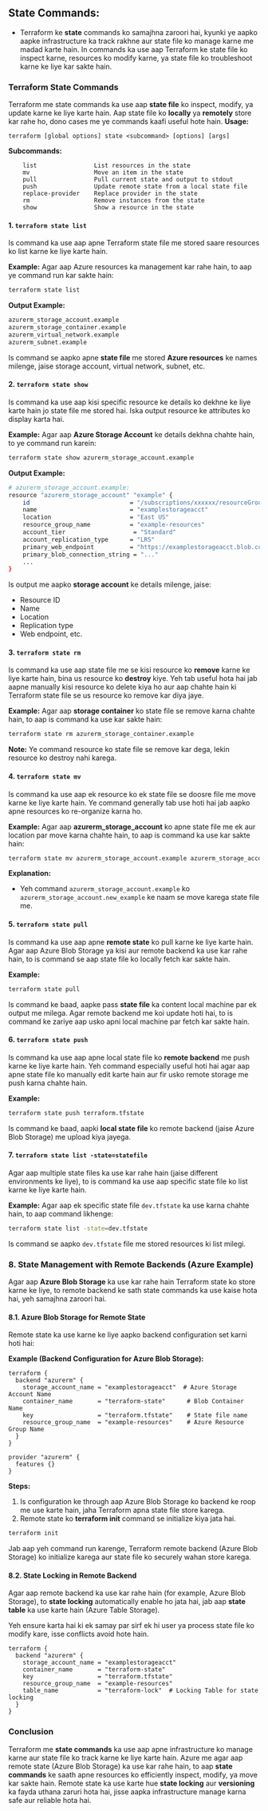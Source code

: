 ## State Commands:

- Terraform ke **state** commands ko samajhna zaroori hai, kyunki ye aapko aapke infrastructure ka track rakhne aur state file ko manage karne me madad karte hain. In commands ka use aap Terraform ke state file ko inspect karne, resources ko modify karne, ya state file ko troubleshoot karne ke liye kar sakte hain.

### Terraform State Commands

Terraform me state commands ka use aap **state file** ko inspect, modify, ya update karne ke liye karte hain. Aap state file ko **locally** ya **remotely** store kar rahe ho, dono cases me ye commands kaafi useful hote hain.
**Usage:**
```
terraform [global options] state <subcommand> [options] [args]
```
**Subcommands:**
```
    list                List resources in the state
    mv                  Move an item in the state
    pull                Pull current state and output to stdout
    push                Update remote state from a local state file
    replace-provider    Replace provider in the state
    rm                  Remove instances from the state
    show                Show a resource in the state
```

#### 1. **`terraform state list`**
Is command ka use aap apne Terraform state file me stored saare resources ko list karne ke liye karte hain.

**Example:**
Agar aap Azure resources ka management kar rahe hain, to aap ye command run kar sakte hain:
```bash
terraform state list
```

**Output Example:**
```bash
azurerm_storage_account.example
azurerm_storage_container.example
azurerm_virtual_network.example
azurerm_subnet.example
```

Is command se aapko apne **state file** me stored **Azure resources** ke names milenge, jaise storage account, virtual network, subnet, etc.

#### 2. **`terraform state show`**
Is command ka use aap kisi specific resource ke details ko dekhne ke liye karte hain jo state file me stored hai. Iska output resource ke attributes ko display karta hai.

**Example:**
Agar aap **Azure Storage Account** ke details dekhna chahte hain, to ye command run karein:
```bash
terraform state show azurerm_storage_account.example
```

**Output Example:**
```bash
# azurerm_storage_account.example:
resource "azurerm_storage_account" "example" {
    id                            = "/subscriptions/xxxxxx/resourceGroups/example-resources/providers/Microsoft.Storage/storageAccounts/examplestorageacct"
    name                          = "examplestorageacct"
    location                      = "East US"
    resource_group_name           = "example-resources"
    account_tier                   = "Standard"
    account_replication_type      = "LRS"
    primary_web_endpoint          = "https://examplestorageacct.blob.core.windows.net/"
    primary_blob_connection_string = "..."
    ...
}
```

Is output me aapko **storage account** ke details milenge, jaise:
- Resource ID
- Name
- Location
- Replication type
- Web endpoint, etc.

#### 3. **`terraform state rm`**
Is command ka use aap state file me se kisi resource ko **remove** karne ke liye karte hain, bina us resource ko **destroy** kiye. Yeh tab useful hota hai jab aapne manually kisi resource ko delete kiya ho aur aap chahte hain ki Terraform state file se us resource ko remove kar diya jaye.

**Example:**
Agar aap **storage container** ko state file se remove karna chahte hain, to aap is command ka use kar sakte hain:
```bash
terraform state rm azurerm_storage_container.example
```

**Note:** Ye command resource ko state file se remove kar dega, lekin resource ko destroy nahi karega.

#### 4. **`terraform state mv`**
Is command ka use aap ek resource ko ek state file se doosre file me move karne ke liye karte hain. Ye command generally tab use hoti hai jab aapko apne resources ko re-organize karna ho.

**Example:**
Agar aap **azurerm_storage_account** ko apne state file me ek aur location par move karna chahte hain, to aap is command ka use kar sakte hain:
```bash
terraform state mv azurerm_storage_account.example azurerm_storage_account.new_example
```

**Explanation:**
- Yeh command `azurerm_storage_account.example` ko `azurerm_storage_account.new_example` ke naam se move karega state file me.

#### 5. **`terraform state pull`**
Is command ka use aap apne **remote state** ko pull karne ke liye karte hain. Agar aap Azure Blob Storage ya kisi aur remote backend ka use kar rahe hain, to is command se aap state file ko locally fetch kar sakte hain.

**Example:**
```bash
terraform state pull
```

Is command ke baad, aapke pass **state file** ka content local machine par ek output me milega. Agar remote backend me koi update hoti hai, to is command ke zariye aap usko apni local machine par fetch kar sakte hain.

#### 6. **`terraform state push`**
Is command ka use aap apne local state file ko **remote backend** me push karne ke liye karte hain. Yeh command especially useful hoti hai agar aap apne state file ko manually edit karte hain aur fir usko remote storage me push karna chahte hain.

**Example:**
```bash
terraform state push terraform.tfstate
```

Is command ke baad, aapki **local state file** ko remote backend (jaise Azure Blob Storage) me upload kiya jayega.

#### 7. **`terraform state list -state=statefile`**
Agar aap multiple state files ka use kar rahe hain (jaise different environments ke liye), to is command ka use aap specific state file ko list karne ke liye karte hain.

**Example:**
Agar aap ek specific state file `dev.tfstate` ka use karna chahte hain, to aap command likhenge:
```bash
terraform state list -state=dev.tfstate
```

Is command se aapko `dev.tfstate` file me stored resources ki list milegi.

### 8. **State Management with Remote Backends (Azure Example)**

Agar aap **Azure Blob Storage** ka use kar rahe hain Terraform state ko store karne ke liye, to remote backend ke sath state commands ka use kaise hota hai, yeh samajhna zaroori hai.

#### 8.1. **Azure Blob Storage for Remote State**
Remote state ka use karne ke liye aapko backend configuration set karni hoti hai:

**Example (Backend Configuration for Azure Blob Storage):**

```hcl
terraform {
  backend "azurerm" {
    storage_account_name = "examplestorageacct"  # Azure Storage Account Name
    container_name       = "terraform-state"      # Blob Container Name
    key                  = "terraform.tfstate"    # State file name
    resource_group_name  = "example-resources"    # Azure Resource Group Name
  }
}

provider "azurerm" {
  features {}
}
```

**Steps:**
1. Is configuration ke through aap Azure Blob Storage ko backend ke roop me use karte hain, jaha Terraform apna state file store karega.
2. Remote state ko **terraform init** command se initialize kiya jata hai.

```bash
terraform init
```

Jab aap yeh command run karenge, Terraform remote backend (Azure Blob Storage) ko initialize karega aur state file ko securely wahan store karega.

#### 8.2. **State Locking in Remote Backend**
Agar aap remote backend ka use kar rahe hain (for example, Azure Blob Storage), to **state locking** automatically enable ho jata hai, jab aap **state table** ka use karte hain (Azure Table Storage).

Yeh ensure karta hai ki ek samay par sirf ek hi user ya process state file ko modify kare, isse conflicts avoid hote hain.

```hcl
terraform {
  backend "azurerm" {
    storage_account_name = "examplestorageacct"
    container_name       = "terraform-state"
    key                  = "terraform.tfstate"
    resource_group_name  = "example-resources"
    table_name           = "terraform-lock"  # Locking Table for state locking
  }
}
```

### Conclusion

Terraform me **state commands** ka use aap apne infrastructure ko manage karne aur state file ko track karne ke liye karte hain. Azure me agar aap remote state (Azure Blob Storage) ka use kar rahe hain, to aap **state commands** ke saath apne resources ko efficiently inspect, modify, ya move kar sakte hain. Remote state ka use karte hue **state locking** aur **versioning** ka fayda uthana zaruri hota hai, jisse aapka infrastructure manage karna safe aur reliable hota hai.
